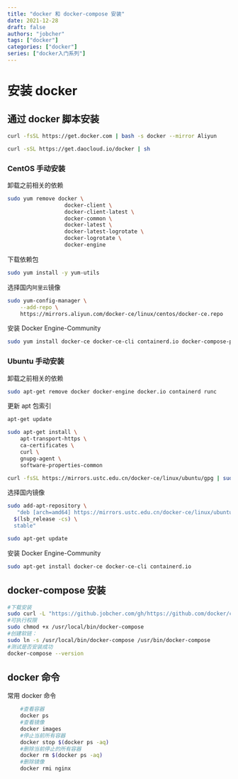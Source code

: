 ```yaml
---
title: "docker 和 docker-compose 安装"
date: 2021-12-28
draft: false
authors: "jobcher"
tags: ["docker"]
categories: ["docker"]
series: ["docker入门系列"]
---
```


# 安装 docker

## 通过 docker 脚本安装

```sh
curl -fsSL https://get.docker.com | bash -s docker --mirror Aliyun
```
```sh
curl -sSL https://get.daocloud.io/docker | sh
```

### CentOS 手动安装
卸载之前相关的依赖
```sh
sudo yum remove docker \
                  docker-client \
                  docker-client-latest \
                  docker-common \
                  docker-latest \
                  docker-latest-logrotate \
                  docker-logrotate \
                  docker-engine
```
下载依赖包
```sh
sudo yum install -y yum-utils
```
选择国内`阿里云`镜像
```sh
sudo yum-config-manager \
    --add-repo \
    https://mirrors.aliyun.com/docker-ce/linux/centos/docker-ce.repo
```
安装 Docker Engine-Community
```sh
sudo yum install docker-ce docker-ce-cli containerd.io docker-compose-plugin -y
```
### Ubuntu 手动安装
卸载之前相关的依赖
```sh
sudo apt-get remove docker docker-engine docker.io containerd runc
```
更新 apt 包索引
```sh
apt-get update
```
```sh
sudo apt-get install \
    apt-transport-https \
    ca-certificates \
    curl \
    gnupg-agent \
    software-properties-common
```
```sh
curl -fsSL https://mirrors.ustc.edu.cn/docker-ce/linux/ubuntu/gpg | sudo apt-key add -
```
选择国内镜像
```sh
sudo add-apt-repository \
   "deb [arch=amd64] https://mirrors.ustc.edu.cn/docker-ce/linux/ubuntu/ \
  $(lsb_release -cs) \
  stable"
```
```sh
sudo apt-get update
```
安装 Docker Engine-Community
```sh
sudo apt-get install docker-ce docker-ce-cli containerd.io
```

## docker-compose 安装

```sh
#下载安装
sudo curl -L "https://github.jobcher.com/gh/https://github.com/docker/compose/releases/download/v2.29.1/docker-compose-$(uname -s)-$(uname -m)" -o /usr/local/bin/docker-compose
#可执行权限
sudo chmod +x /usr/local/bin/docker-compose
#创建软链：
sudo ln -s /usr/local/bin/docker-compose /usr/bin/docker-compose
#测试是否安装成功
docker-compose --version
```

## docker 命令

常用 docker 命令

```sh
    #查看容器
    docker ps
    #查看镜像
    docker images
    #停止当前所有容器
    docker stop $(docker ps -aq)
    #删除当前停止的所有容器
    docker rm $(docker ps -aq)
    #删除镜像
    docker rmi nginx
```
